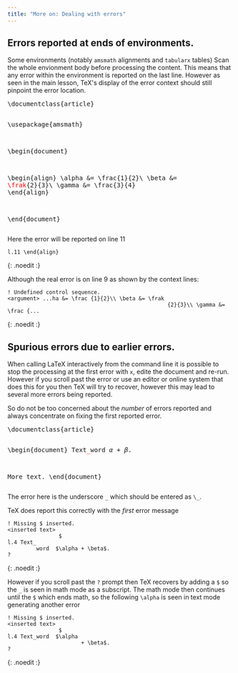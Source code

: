 ```yaml
---
title: "More on: Dealing with errors"
---
```


## Errors reported at ends of environments.

Some environments (notably `amsmath` alignments and `tabularx` tables)
Scan the whole envionment body before processing the content. This means that
any error within the environment is reported on the last line. However as seen in the
main lesson, TeX's display of the error context should still pinpoint the error location.

<div class="highlight">
<pre>
\documentclass{article}

\usepackage{amsmath}

\begin{document}

\begin{align}
\alpha &= \frac{1}{2}\\
\beta  &= <span style="color:red">\frak</span>{2}{3}\\
\gamma &= \frac{3}{4} 
\end{align}

\end{document}
</pre>
</div>

Here the error will be reported on line 11

```
l.11 \end{align}
```
{: .noedit :}

Although the real error is on line 9 as shown by the context lines:


```
! Undefined control sequence.
<argument> ...ha &= \frac {1}{2}\\ \beta &= \frak 
                                                  {2}{3}\\ \gamma &= \frac {...
```
{: .noedit :}


## Spurious errors due to earlier errors.

When calling LaTeX interactively from the command line it is possible
to stop the processing at the  first error with `x`, edite the document
and re-run. However if you scroll past the error or use an editor or
online system that does this for you then TeX will try to recover,
however this may lead to several more errors being reported.

So do not be too concerned about the _number_ of errors reported and
always concentrate on fixing the first reported error.


<div class="highlight">
<pre>
\documentclass{article}

\begin{document}
Text<span style="color:red">_</span>word  $\alpha + \beta$.

More text.
\end{document}
</pre>
</div>

The error here is the underscore `_` which should be entered as `\_`.

TeX does report this correctly with the _first_ error message

```
! Missing $ inserted.
<inserted text> 
                $
l.4 Text_
         word  $\alpha + \beta$.
?
```
{: .noedit :}

However if you scroll past the `?` prompt then TeX recovers by adding
a `$` so the `_` is seen in math mode as a subscript. The math mode
then continues until the `$` which ends math, so the following
`\alpha` is seen in text mode generating another error

```
! Missing $ inserted.
<inserted text> 
                $
l.4 Text_word  $\alpha
                       + \beta$.
? 
```
{: .noedit :}

